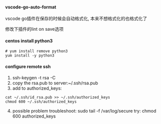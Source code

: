 #### vscode-go-auto-format
vscode go插件在保存的时候会自动格式化, 本来不想格式化的也格式化了

修改下插件的lint on save选项

#### centos install python3
~~~shell
# yum install remove python3
yum install -y python3
~~~

#### configure remote ssh
1. ssh-keygen -t rsa -C <email>
2. copy the rsa.pub to server:~/.ssh/rsa.pub
3. add to authorized_keys:
~~~
cat ~/.ssh/id_rsa.pub >> ~/.ssh/authorized_keys
chmod 600 ~/.ssh/authorized_keys
~~~

4. possible problem troubleshoot: sudo tail -f /var/log/secure
try: chmod 600 authorized_keys

